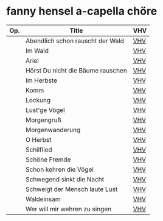 # fanny hensel a-capella chöre

| Op. | Title                             | VHV                                                                                                                                                                    |
|-----|-----------------------------------|------------------------------------------------------------------------------------------------------------------------------------------------------------------------|
|     | Abendlich schon rauscht der Wald  | [VHV](https://verovio.humdrum.org/?file=https://raw.githubusercontent.com/ImkeRedecker/hensel-chorlieder/refs/heads/master/kern/hensel-abendlich-schon.krn)            |
|     | Im Wald                           | [VHV](https://verovio.humdrum.org/?file=https://raw.githubusercontent.com/ImkeRedecker/hensel-chorlieder/refs/heads/master/kern/hensel-im-wald.krn)                    |
|     | Ariel                             | [VHV](https://verovio.humdrum.org/?file=https://raw.githubusercontent.com/ImkeRedecker/hensel-chorlieder/refs/heads/master/kern/hensel-ariel.krn)                      |
|     | Hörst Du nicht die Bäume rauschen | [VHV](https://verovio.humdrum.org/?file=https://raw.githubusercontent.com/ImkeRedecker/hensel-chorlieder/refs/heads/master/kern/hensel-hoerst-du.krn)                  |
|     | Im Herbste                        | [VHV](https://verovio.humdrum.org/?file=https://raw.githubusercontent.com/ImkeRedecker/hensel-chorlieder/refs/heads/master/kern/hensel-im-herbste.krn)                 |
|     | Komm                              | [VHV](https://verovio.humdrum.org/?file=https://raw.githubusercontent.com/ImkeRedecker/hensel-chorlieder/refs/heads/master/kern/hensel-komm.krn)                       |
|     | Lockung                           | [VHV](https://verovio.humdrum.org/?file=https://raw.githubusercontent.com/ImkeRedecker/hensel-chorlieder/refs/heads/master/kern/hensel-lockung.krn)                    |
|     | Lust'ge Vögel                     | [VHV](https://verovio.humdrum.org/?file=https://raw.githubusercontent.com/ImkeRedecker/hensel-chorlieder/refs/heads/master/kern/hensel-lustge-voegel.krn)              |
|     | Morgengruß                        | [VHV](https://verovio.humdrum.org/?file=https://raw.githubusercontent.com/ImkeRedecker/hensel-chorlieder/refs/heads/master/kern/hensel-morgengruss.krn)                |
|     | Morgenwanderung                   | [VHV](https://verovio.humdrum.org/?file=https://raw.githubusercontent.com/ImkeRedecker/hensel-chorlieder/refs/heads/master/kern/hensel-morgenwanderung.krn)            |
|     | O Herbst                          | [VHV](https://verovio.humdrum.org/?file=https://raw.githubusercontent.com/ImkeRedecker/hensel-chorlieder/refs/heads/master/kern/hensel-o-herbst.krn)                   |
|     | Schilflied                        | [VHV](https://verovio.humdrum.org/?file=https://raw.githubusercontent.com/ImkeRedecker/hensel-chorlieder/refs/heads/master/kern/hensel-schilflied.krn)                 |
|     | Schöne Fremde                     | [VHV](https://verovio.humdrum.org/?file=https://raw.githubusercontent.com/ImkeRedecker/hensel-chorlieder/refs/heads/master/kern/hensel-schoene-fremde.krn)             |
|     | Schon kehren die Vögel            | [VHV](https://verovio.humdrum.org/?file=https://raw.githubusercontent.com/ImkeRedecker/hensel-chorlieder/refs/heads/master/kern/hensel-schon-kehren.krn)               |
|     | Schwegend sinkt die Nacht         | [VHV](https://verovio.humdrum.org/?file=https://raw.githubusercontent.com/ImkeRedecker/hensel-chorlieder/refs/heads/master/kern/hensel-schweigend-sinkt-die-nacht.krn) |
|     | Schweigt der Mensch laute Lust    | [VHV](https://verovio.humdrum.org/?file=https://raw.githubusercontent.com/ImkeRedecker/hensel-chorlieder/refs/heads/master/kern/hensel-schweigt.krn)                   |
|     | Waldeinsam                        | [VHV](https://verovio.humdrum.org/?file=https://raw.githubusercontent.com/ImkeRedecker/hensel-chorlieder/refs/heads/master/kern/hensel-waldeinsam.krn)                 |
|     | Wer will mir wehren zu singen     | [VHV](https://verovio.humdrum.org/?file=https://raw.githubusercontent.com/ImkeRedecker/hensel-chorlieder/refs/heads/master/kern/hensel-wer-will.krn)                   |
